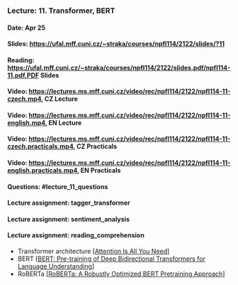 ### Lecture: 11. Transformer, BERT
#### Date: Apr 25
#### Slides: https://ufal.mff.cuni.cz/~straka/courses/npfl114/2122/slides/?11
#### Reading: https://ufal.mff.cuni.cz/~straka/courses/npfl114/2122/slides.pdf/npfl114-11.pdf,PDF Slides
#### Video: https://lectures.ms.mff.cuni.cz/video/rec/npfl114/2122/npfl114-11-czech.mp4, CZ Lecture
#### Video: https://lectures.ms.mff.cuni.cz/video/rec/npfl114/2122/npfl114-11-english.mp4, EN Lecture
#### Video: https://lectures.ms.mff.cuni.cz/video/rec/npfl114/2122/npfl114-11-czech.practicals.mp4, CZ Practicals
#### Video: https://lectures.ms.mff.cuni.cz/video/rec/npfl114/2122/npfl114-11-english.practicals.mp4, EN Practicals
#### Questions: #lecture_11_questions
#### Lecture assignment: tagger_transformer
#### Lecture assignment: sentiment_analysis
#### Lecture assignment: reading_comprehension

- Transformer architecture [[Attention Is All You Need](https://arxiv.org/abs/1706.03762)]
- BERT [[BERT: Pre-training of Deep Bidirectional Transformers for Language Understanding](https://arxiv.org/abs/1810.04805)]
- RoBERTa [[RoBERTa: A Robustly Optimized BERT Pretraining Approach](https://arxiv.org/abs/1907.11692)]

